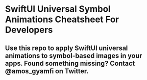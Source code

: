 # SwiftUI Universal Symbol Animations Cheatsheet For Developers 
## Use this repo to apply SwiftUI universal animations to symbol-based images in your apps. Found something missing? Contact @amos_gyamfi on Twitter. 

